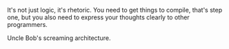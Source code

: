 It's not just logic, it's rhetoric. You need to get things to compile,
that's step one, but you also need to express your thoughts clearly to other programmers.

Uncle Bob's screaming architecture.
